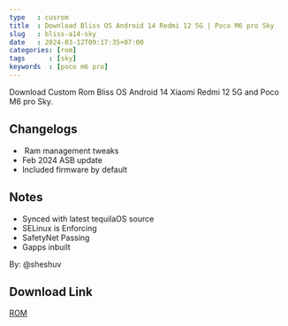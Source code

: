 ```yaml
---
type   : cusrom
title  : Download Bliss OS Android 14 Redmi 12 5G | Poco M6 pro Sky
slug   : bliss-a14-sky
date   : 2024-03-12T09:17:35+07:00
categories: [rom]
tags      : [sky]
keywords  : [poco m6 pro]
---
```


Download Custom Rom Bliss OS Android 14 Xiaomi Redmi 12 5G and Poco M6 pro Sky.

## Changelogs 
-  Ram management tweaks 
- Feb 2024 ASB update
- Included firmware by default 

## Notes
- Synced with latest tequilaOS source
- SELinux is Enforcing
- SafetyNet Passing
- Gapps inbuilt

By: @sheshuv 

## Download Link
[ROM](https://sourceforge.net/projects/blissroms/files/Universe/sky/Bliss-v17.2-sky-OFFICIAL-gapps-20240213.zip/download)

